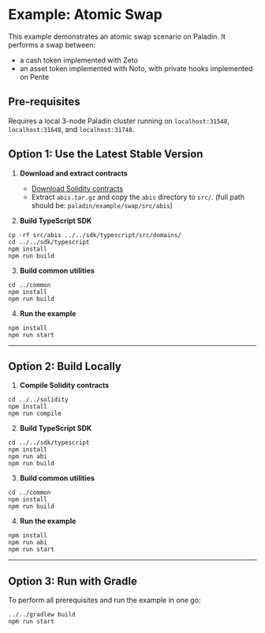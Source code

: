 # Example: Atomic Swap

This example demonstrates an atomic swap scenario on Paladin. It performs a swap between:

- a cash token implemented with Zeto
- an asset token implemented with Noto, with private hooks implemented on Pente

## Pre-requisites

Requires a local 3-node Paladin cluster running on `localhost:31548`, `localhost:31648`, and `localhost:31748`.

## Option 1: Use the Latest Stable Version

1. **Download and extract contracts**
   - [Download Solidity contracts](https://github.com/LF-Decentralized-Trust-labs/paladin/releases/download/latest/abis.tar.gz)
   - Extract `abis.tar.gz` and copy the `abis` directory to `src/`. (full path should be: `paladin/example/swap/src/abis`)

2. **Build TypeScript SDK**

```shell
cp -rf src/abis ../../sdk/typescript/src/domains/
cd ../../sdk/typescript
npm install
npm run build
```

3. **Build common utilities**

```shell
cd ../common
npm install
npm run build
```

4. **Run the example**

```shell
npm install
npm run start
```

---

## Option 2: Build Locally

1. **Compile Solidity contracts**

```shell
cd ../../solidity
npm install
npm run compile
```

2. **Build TypeScript SDK**

```shell
cd ../../sdk/typescript
npm install
npm run abi
npm run build
```

3. **Build common utilities**

```shell
cd ../common
npm install
npm run build
```

4. **Run the example**

```shell
npm install
npm run abi
npm run start
```

---

## Option 3: Run with Gradle

To perform all prerequisites and run the example in one go:

```shell
../../gradlew build
npm run start
```
